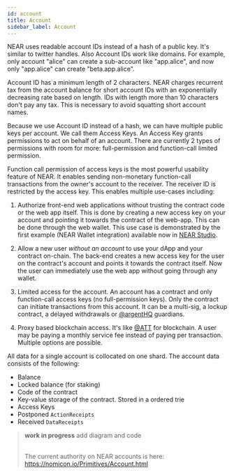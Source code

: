 ```yaml
---
id: account
title: Account
sidebar_label: Account
---
```



NEAR uses readable account IDs instead of a hash of a public key. It's similar to twitter handles. Also Account IDs work like domains. For example, only account "alice" can create a sub-account like "app.alice", and now only "app.alice" can create "beta.app.alice".

Account ID has a minimum length of 2 characters. NEAR charges recurrent tax from the account balance for short account IDs with an exponentially decreasing rate based on length. IDs with length more than 10 characters don't pay any tax. This is necessary to avoid squatting short account names.

Because we use Account ID instead of a hash, we can have multiple public keys per account. We call them Access Keys. An Access Key grants permissions to act on behalf of an account. There are currently 2 types of permissions with room for more: full-permission and function-call limited permission.

Function call permission of access keys is the most powerful usability feature of NEAR. It enables sending non-monetary function-call transactions from the owner's account to the receiver. The receiver ID is restricted by the access key. This enables multiple use-cases including:

1. Authorize front-end web applications without trusting the contract code or the web app itself. This is done by creating a new access key on your account and pointing it towards the contract of the web-app. This can be done through the web wallet.  This use case is demonstrated by the first example (NEAR Wallet integration) available now in [NEAR Studio](http://near.dev).

2. Allow a new user _without an account_ to use your dApp and your contract on-chain. The back-end creates a new access key for the user on the contract's account and points it towards the contract itself. Now the user can immediately use the web app without going through any wallet.

3. Limited access for the account. An account has a contract and only function-call access keys (no full-permission keys). Only the contract can initiate transactions from this account. It can be a multi-sig, a lockup contract, a delayed withdrawals or [@argentHQ](https://twitter.com/argenthq) guardians.

4. Proxy based blockchain access. It's like [@ATT](https://twitter.com/att) for blockchain. A user may be paying a monthly service fee instead of paying per transaction. Multiple options are possible.

All data for a single account is collocated on one shard. The account data consists of the following:

- Balance
- Locked balance (for staking)
- Code of the contract
- Key-value storage of the contract. Stored in a ordered trie
- Access Keys
- Postponed `ActionReceipts`
- Received `DataReceipts`


<blockquote class="warning">
<strong>work in progress</strong> <span>add diagram and code</span><br><br>

The current authority on NEAR accounts is here: https://nomicon.io/Primitives/Account.html

</blockquote>
